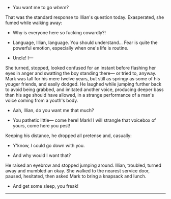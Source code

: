 - You want me to go _where_?

That was the standard response to Illian's question today. Exasperated, she
fumed while walking away:

- Why is everyone here so fucking cowardly?!

- Language, Illian, language. You should understand… Fear is quite the powerful
  emotion, especially when one's life is routine.

- Uncle! I—

She turned, stopped, looked confused for an instant before flashing her eyes in
anger and swatting the boy standing there— or tried to, anyway. Mark was tall
for his mere twelve years, but still as springy as some of his youger friends,
and easily dodged. He laughed while jumping further back to avoid being
grabbed, and imitated another voice, producing deeper bass than his age should
have allowed, in a strange performance of a man's voice coming from a youth's
body.

- Aah, Illian, do you want me that much?

- You pathetic little— come here! Mark! I will strangle that voicebox of yours,
  come here you pest!

Keeping his distance, he dropped all pretense and, casually:

- Y'know, _I_ could go down with you.

- And why would I want that?

He raised an eyebrow and stopped jumping around. Illian, troubled, turned away
and mumbled an okay. She walked to the nearest service door, paused, hesitated,
then asked Mark to bring a knapsack and lunch.

- And get some sleep, you freak!


-----


